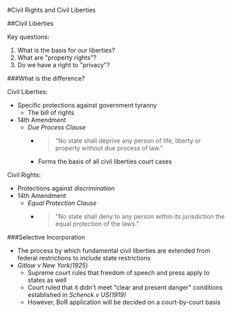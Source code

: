 #Civil Rights and Civil Liberties

##Civil Liberties

Key questions:
  1. What is the basis for our liberties?
  2. What are "property rights"?
  3. Do we have a right to "privacy"?

###What is the difference?

Civil Liberties:
  - Specific protections against government tyranny
    * The bill of rights
  - 14th Amendment
    * *Due Process Clause*
      + >"No state shall deprive any person of life, liberty or property without due process of law."
      + Forms the basis of all civil liberties court cases

Civil Rights:
  - Protections against *discrimination*
  - 14th Amendment
    * *Equal Protection Clause*
      + >"No state shall deny to any person within its jurisdiction the equal protection of the laws."

###Selective Incorporation
  - The process by which fundamental civil liberties are extended from federal restrictions to include state restrictions
  - *Gitlow v New York(1925)*
    * Supreme court rules that freedom of speech and press apply to states as well
    * Court ruled that it didn't meet "clear and present danger" conditions established in *Schenck v US(1919)*
    * However, BoR application will be decided on a court-by-court basis
